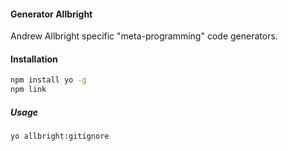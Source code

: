 #### Generator Allbright

Andrew Allbright specific "meta-programming" code generators.

#### Installation
``` bash
npm install yo -g
npm link
```

##### Usage
``` bash
yo allbright:gitignore
```
